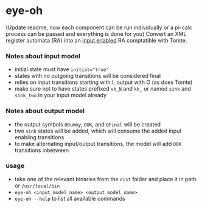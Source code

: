 # eye-oh

(Update readme, now each component can be run individually or a pi-calc process can be passed and everything is done for you)
Convert an XML register automata (RA) into an [input enabled](https://en.wikipedia.org/wiki/Input/output_automaton) RA comptatible with Tomte.

### Notes about input model

- initial state must have `initial="true"`
- states with no outgoing transitions will be considered final
- relies on input transitions starting with I, output with O (as does Tomte)
- make sure not to have states prefixed `vk_N` and `kk_` or named `sink` and `sink_two` in your input model already

### Notes about output model

- the output symbols `ODummy`, `OOK`, and `OFinal` will be created
- two `sink` states will be added, which will consume the added input enabling transitions
- to make alternating input/output transitions, the model will add `OOK` transitions inbetween

### usage

- take one of the relevant binaries from the `dist` folder and place it in path or `/usr/local/bin`
- `eye-oh <input_model_name> <output_model_name>`
- `eye-oh --help` to list all available commands
